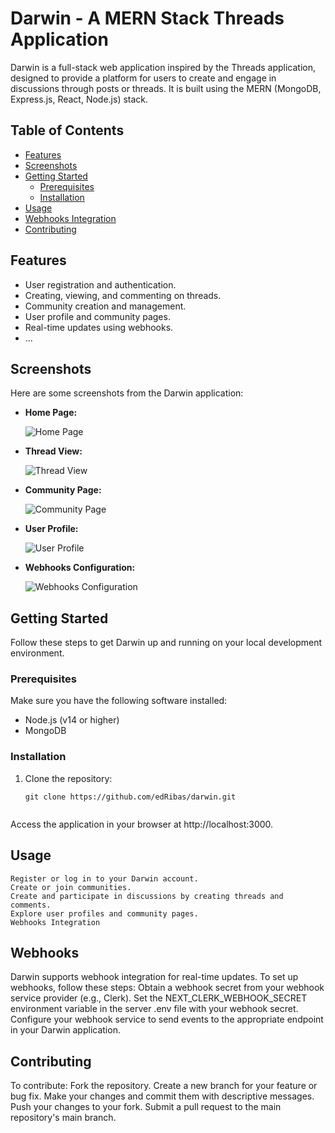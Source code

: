 # Darwin - A MERN Stack Threads Application

Darwin is a full-stack web application inspired by the Threads application, designed to provide a platform for users to create and engage in discussions through posts or threads. It is built using the MERN (MongoDB, Express.js, React, Node.js) stack.

## Table of Contents

- [Features](#features)
- [Screenshots](#screenshots)
- [Getting Started](#getting-started)
  - [Prerequisites](#prerequisites)
  - [Installation](#installation)
- [Usage](#usage)
- [Webhooks Integration](#webhooks-integration)
- [Contributing](#contributing)

## Features

- User registration and authentication.
- Creating, viewing, and commenting on threads.
- Community creation and management.
- User profile and community pages.
- Real-time updates using webhooks.
- ...

## Screenshots

Here are some screenshots from the Darwin application:

- **Home Page:**

  ![Home Page](screenshots/home-page.png)

- **Thread View:**

  ![Thread View](screenshots/thread-view.png)

- **Community Page:**

  ![Community Page](screenshots/community-page.png)

- **User Profile:**

  ![User Profile](screenshots/user-profile.png)

- **Webhooks Configuration:**

  ![Webhooks Configuration](screenshots/webhooks-configuration.png)

## Getting Started

Follow these steps to get Darwin up and running on your local development environment.

### Prerequisites

Make sure you have the following software installed:

- Node.js (v14 or higher)
- MongoDB

### Installation

1. Clone the repository:

   ```shell
   git clone https://github.com/edRibas/darwin.git


Access the application in your browser at http://localhost:3000.

## Usage
    Register or log in to your Darwin account.
    Create or join communities.
    Create and participate in discussions by creating threads and comments.
    Explore user profiles and community pages.
    Webhooks Integration

## Webhooks
Darwin supports webhook integration for real-time updates. To set up webhooks, follow these steps:
    Obtain a webhook secret from your webhook service provider (e.g., Clerk).
    Set the NEXT_CLERK_WEBHOOK_SECRET environment variable in the server .env file with your webhook secret.
    Configure your webhook service to send events to the appropriate endpoint in your Darwin application.

## Contributing
To contribute:
    Fork the repository.
    Create a new branch for your feature or bug fix.
    Make your changes and commit them with descriptive messages.
    Push your changes to your fork.
    Submit a pull request to the main repository's main branch.